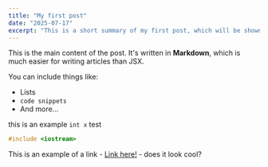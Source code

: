 ```yaml
---
title: "My first post"
date: "2025-07-17"
excerpt: "This is a short summary of my first post, which will be shown on the main blog listing page."
---
```


This is the main content of the post. It's written in **Markdown**, which is much easier for writing articles than JSX.

You can include things like:
- Lists
- `code snippets`
- And more...

this is an example `int x` test

```cpp
#include <iostream>
```

This is an example of a link - [Link here!](https://google.com/) - does it look cool?